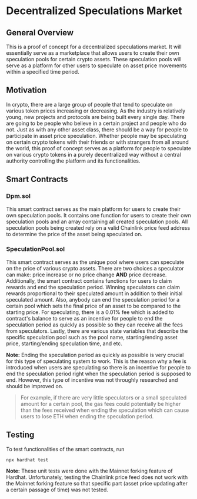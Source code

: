 # Decentralized Speculations Market

## General Overview

This is a proof of concept for a decentralized speculations market. It will essentially serve as a marketplace that allows users to create their own speculation pools for certain crypto assets. These speculation pools will serve as a platform for other users to speculate on asset price movements within a specified time period.

## Motivation

In crypto, there are a large group of people that tend to speculate on various token prices increasing or decreasing. As the industry is relatively young, new projects and protocols are being built every single day. There are going to be people who believe in a certain project and people who do not. Just as with any other asset class, there should be a way for people to participate in asset price speculation. Whether people may be speculating on certain crypto tokens with their friends or with strangers from all around the world, this proof of concept serves as a platform for people to speculate on various crypto tokens in a purely decentralized way without a central authority controlling the platform and its functionalities.

## Smart Contracts

### Dpm.sol

This smart contract serves as the main platform for users to create their own speculation pools. It contains one function for users to create their own speculation pools and an array containing all created speculation pools. All speculation pools being created rely on a valid Chainlink price feed address to determine the price of the asset being speculated on.

### SpeculationPool.sol

This smart contract serves as the unique pool where users can speculate on the price of various crypto assets. There are two choices a speculator can make: price increase or no price change **AND** price decrease. Additionally, the smart contract contains functions for users to claim rewards and end the speculation period. Winning speculators can claim rewards proportional to their speculated amount in addition to their initial speculated amount. Also, anybody can end the speculation period for a certain pool which sets the final price of an asset to be compared to the starting price. For speculating, there is a 0.01% fee which is added to contract's balance to serve as an incentive for people to end the speculation period as quickly as possible so they can receive all the fees from speculators. Lastly, there are various state variables that describe the specific speculation pool such as the pool name, starting/ending asset price, starting/ending speculation time, and etc.

**Note:** Ending the speculation period as quickly as possible is very crucial for this type of speculating system to work. This is the reason why a fee is introduced when users are speculating so there is an incentive for people to end the speculation period right when the speculation period is supposed to end. However, this type of incentive was not throughly researched and should be improved on.

> For example, if there are very little speculators or a small speculated amount for a certain pool, the gas fees could potentially be higher than the fees received when ending the speculation which can cause users to lose ETH when ending the speculation period.

## Testing

To test functionalities of the smart contracts, run

```
npx hardhat test
```

**Note:** These unit tests were done with the Mainnet forking feature of Hardhat. Unfortunately, testing the Chainlink price feed does not work with the Mainnet forking feature so that specific part (asset price updating after a certain passage of time) was not tested.
